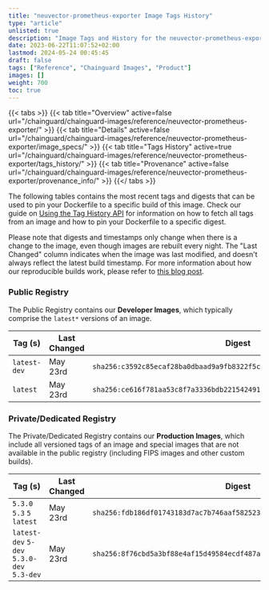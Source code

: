 ```yaml
---
title: "neuvector-prometheus-exporter Image Tags History"
type: "article"
unlisted: true
description: "Image Tags and History for the neuvector-prometheus-exporter Chainguard Image"
date: 2023-06-22T11:07:52+02:00
lastmod: 2024-05-24 00:45:45
draft: false
tags: ["Reference", "Chainguard Images", "Product"]
images: []
weight: 700
toc: true
---
```


{{< tabs >}}
{{< tab title="Overview" active=false url="/chainguard/chainguard-images/reference/neuvector-prometheus-exporter/" >}}
{{< tab title="Details" active=false url="/chainguard/chainguard-images/reference/neuvector-prometheus-exporter/image_specs/" >}}
{{< tab title="Tags History" active=true url="/chainguard/chainguard-images/reference/neuvector-prometheus-exporter/tags_history/" >}}
{{< tab title="Provenance" active=false url="/chainguard/chainguard-images/reference/neuvector-prometheus-exporter/provenance_info/" >}}
{{</ tabs >}}

The following tables contains the most recent tags and digests that can be used to pin your Dockerfile to a specific build of this image. Check our guide on [Using the Tag History API](/chainguard/chainguard-images/using-the-tag-history-api/) for information on how to fetch all tags from an image and how to pin your Dockerfile to a specific digest.

Please note that digests and timestamps only change when there is a change to the image, even though images are rebuilt every night. The "Last Changed" column indicates when the image was last modified, and doesn't always reflect the latest build timestamp. For more information about how our reproducible builds work, please refer to [this blog post](https://www.chainguard.dev/unchained/reproducing-chainguards-reproducible-image-builds).

### Public Registry
The Public Registry contains our **Developer Images**, which typically comprise the `latest*` versions of an image.

| Tag (s)       | Last Changed | Digest                                                                    |
|---------------|--------------|---------------------------------------------------------------------------|
|  `latest-dev` | May 23rd     | `sha256:c3592c85ecaf28ba0dbaad9a9fb8322f5c1f1372d6933848bc554492ad8e9c1f` |
|  `latest`     | May 23rd     | `sha256:ce616f781aa53c8f7a3336bdb2215424918bd29edca79024ad549977a90303d6` |


### Private/Dedicated Registry
The Private/Dedicated Registry contains our **Production Images**, which include all versioned tags of an image and special images that are not available in the public registry (including FIPS images and other custom builds).

| Tag (s)                                     | Last Changed | Digest                                                                    |
|---------------------------------------------|--------------|---------------------------------------------------------------------------|
|  `5.3.0` `5.3` `5` `latest`                 | May 23rd     | `sha256:fdb186df01743183d7ac7b746aaf582523750e3474d38d9558f063739863fbe0` |
|  `latest-dev` `5-dev` `5.3.0-dev` `5.3-dev` | May 23rd     | `sha256:8f76cbd5a3bf88e4af15d49584ecdf487ade73f94d028548cd03cbfa32b43317` |

